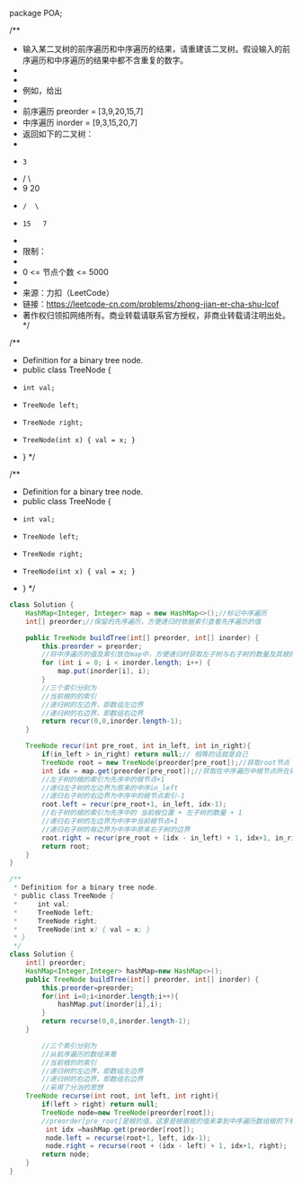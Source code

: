 package POA;

/**
 * 输入某二叉树的前序遍历和中序遍历的结果，请重建该二叉树。假设输入的前序遍历和中序遍历的结果中都不含重复的数字。
 *
 *
 * 例如，给出
 *
 * 前序遍历 preorder = [3,9,20,15,7]
 * 中序遍历 inorder = [9,3,15,20,7]
 * 返回如下的二叉树：
 *
 *     3
 *    / \
 *    9  20
 *     /  \
 *     15   7
 *
 * 限制：
 *
 * 0 <= 节点个数 <= 5000
 *
 * 来源：力扣（LeetCode）
 * 链接：https://leetcode-cn.com/problems/zhong-jian-er-cha-shu-lcof
 * 著作权归领扣网络所有。商业转载请联系官方授权，非商业转载请注明出处。
 */


/**
 * Definition for a binary tree node.
 * public class TreeNode {
 *     int val;
 *     TreeNode left;
 *     TreeNode right;
 *     TreeNode(int x) { val = x; }
 * }
 */


/**
 * Definition for a binary tree node.
 * public class TreeNode {
 *     int val;
 *     TreeNode left;
 *     TreeNode right;
 *     TreeNode(int x) { val = x; }
 * }
 */

```java
class Solution {
    HashMap<Integer, Integer> map = new HashMap<>();//标记中序遍历
    int[] preorder;//保留的先序遍历，方便递归时依据索引查看先序遍历的值

    public TreeNode buildTree(int[] preorder, int[] inorder) {
        this.preorder = preorder;
        //将中序遍历的值及索引放在map中，方便递归时获取左子树与右子树的数量及其根的索引
        for (int i = 0; i < inorder.length; i++) {
            map.put(inorder[i], i);
        }
        //三个索引分别为
        //当前根的的索引
        //递归树的左边界，即数组左边界
        //递归树的右边界，即数组右边界
        return recur(0,0,inorder.length-1);
    }

    TreeNode recur(int pre_root, int in_left, int in_right){
        if(in_left > in_right) return null;// 相等的话就是自己
        TreeNode root = new TreeNode(preorder[pre_root]);//获取root节点
        int idx = map.get(preorder[pre_root]);//获取在中序遍历中根节点所在索引，以方便获取左子树的数量
        //左子树的根的索引为先序中的根节点+1 
        //递归左子树的左边界为原来的中序in_left
        //递归右子树的右边界为中序中的根节点索引-1
        root.left = recur(pre_root+1, in_left, idx-1);
        //右子树的根的索引为先序中的 当前根位置 + 左子树的数量 + 1
        //递归右子树的左边界为中序中当前根节点+1
        //递归右子树的有边界为中序中原来右子树的边界
        root.right = recur(pre_root + (idx - in_left) + 1, idx+1, in_right);
        return root;
    }
}
```

```java
/**
 * Definition for a binary tree node.
 * public class TreeNode {
 *     int val;
 *     TreeNode left;
 *     TreeNode right;
 *     TreeNode(int x) { val = x; }
 * }
 */
class Solution {
    int[] preorder;
    HashMap<Integer,Integer> hashMap=new HashMap<>();
    public TreeNode buildTree(int[] preorder, int[] inorder) {
        this.preorder=preorder;
        for(int i=0;i<inorder.length;i++){
            hashMap.put(inorder[i],i);
        }
        return recurse(0,0,inorder.length-1);
    }

        //三个索引分别为
        //从前序遍历的数组来看
        //当前根的的索引
        //递归树的左边界，即数组左边界
        //递归树的右边界，即数组右边界
        //采用了分治的思想
    TreeNode recurse(int root, int left, int right){
        if(left > right) return null;
        TreeNode node=new TreeNode(preorder[root]);
        //preorder[pre_root]是根的值，这里是根据根的值来拿到中序遍历数组根的下标
         int idx =hashMap.get(preorder[root]);
         node.left = recurse(root+1, left, idx-1);
         node.right = recurse(root + (idx - left) + 1, idx+1, right);
        return node;
    }
}
```